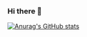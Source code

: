 ### Hi there 👋

[![Anurag's GitHub stats](https://github-readme-stats.vercel.app/api?username=PHIKN1GHT)](https://github.com/anuraghazra/github-readme-stats)

<!--
**PHIKN1GHT/PHIKN1GHT** is a ✨ _special_ ✨ repository because its `README.md` (this file) appears on your GitHub profile.

Here are some ideas to get you started:

- 🔭 I’m currently working on ...
- 🌱 I’m currently learning ...
- 👯 I’m looking to collaborate on ...
- 🤔 I’m looking for help with ...
- 💬 Ask me about ...
- 📫 How to reach me: ...
- 😄 Pronouns: ...
- ⚡ Fun fact: ...
-->

